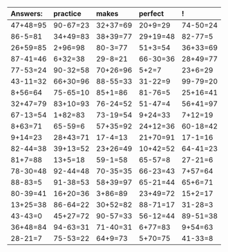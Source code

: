 | Answers: | practice | makes | perfect | ! |
| :--- | :--- | :--- | :--- | :--- |
| 47+48=95 | 90-67=23 | 32+37=69 | 20+9=29 | 74-50=24 | 
| 86-5=81 | 34+49=83 | 38+39=77 | 29+19=48 | 82-77=5 | 
| 26+59=85 | 2+96=98 | 80-3=77 | 51+3=54 | 36+33=69 | 
| 87-41=46 | 6+32=38 | 29-8=21 | 66-30=36 | 28+49=77 | 
| 77-53=24 | 90-32=58 | 70+26=96 | 5+2=7 | 23+6=29 | 
| 43-11=32 | 66+30=96 | 88-55=33 | 31-22=9 | 99-79=20 | 
| 8+56=64 | 75-65=10 | 85+1=86 | 81-76=5 | 25+16=41 | 
| 32+47=79 | 83+10=93 | 76-24=52 | 51-47=4 | 56+41=97 | 
| 67-13=54 | 1+82=83 | 73-19=54 | 9+24=33 | 7+12=19 | 
| 8+63=71 | 65-59=6 | 57+35=92 | 24+12=36 | 60-18=42 | 
| 9+14=23 | 28+43=71 | 17-4=13 | 21+70=91 | 17-1=16 | 
| 82-44=38 | 39+13=52 | 23+26=49 | 10+42=52 | 64-41=23 | 
| 81+7=88 | 13+5=18 | 59-1=58 | 65-57=8 | 27-21=6 | 
| 78-30=48 | 92-44=48 | 70-35=35 | 66-23=43 | 7+57=64 | 
| 88-83=5 | 91-38=53 | 58+39=97 | 65-21=44 | 65+6=71 | 
| 80-39=41 | 16+20=36 | 3+86=89 | 23+49=72 | 15+2=17 | 
| 13+25=38 | 86-64=22 | 30+52=82 | 88-71=17 | 31-28=3 | 
| 43-43=0 | 45+27=72 | 90-57=33 | 56-12=44 | 89-51=38 | 
| 36+48=84 | 94-63=31 | 71-40=31 | 6+77=83 | 9+54=63 | 
| 28-21=7 | 75-53=22 | 64+9=73 | 5+70=75 | 41-33=8 | 
